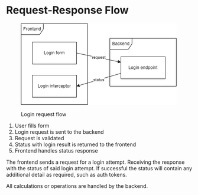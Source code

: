 # Request-Response Flow

<figure><img src="../../.gitbook/assets/login_request_flow.drawio.png" alt=""><figcaption><p>Login request flow</p></figcaption></figure>

1. User fills form
2. Login request is sent to the backend
3. Request is validated
4. Status with login result is returned to the frontend
5. Frontend handles status response



The frontend sends a request for a login attempt. Receiving the response with the status of said login attempt. If successful the status will contain any additional detail as required, such as auth tokens.

All calculations or operations are handled by the backend.
